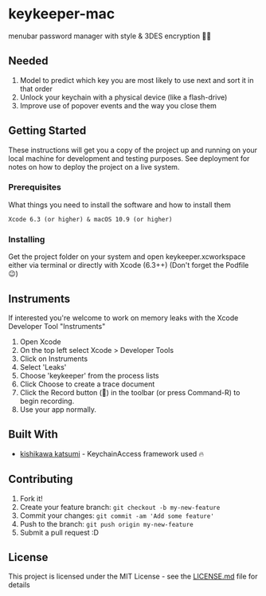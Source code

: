 # keykeeper-mac

menubar password manager with style & 3DES encryption 🔑🔥

## Needed

1. Model to predict which key you are most likely to use next and sort it in that order
2. Unlock your keychain with a physical device (like a flash-drive)
3. Improve use of popover events and the way you close them

## Getting Started

These instructions will get you a copy of the project up and running on your local machine for development and testing purposes. See deployment for notes on how to deploy the project on a live system.

### Prerequisites

What things you need to install the software and how to install them

```
Xcode 6.3 (or higher) & macOS 10.9 (or higher)
```

### Installing

Get the project folder on your system and open keykeeper.xcworkspace either via terminal or directly with Xcode (6.3++)
(Don't forget the Podfile 😉)

## Instruments

If interested you're welcome to work on memory leaks with the Xcode Developer Tool "Instruments"

1. Open Xcode
2. On the top left select Xcode > Developer Tools
3. Click on Instruments
4. Select 'Leaks'
5. Choose 'keykeeper' from the process lists
6. Click Choose to create a trace document
7. Click the Record button (🔴) in the toolbar (or press Command-R) to begin recording.
8. Use your app normally.

## Built With

* [kishikawa katsumi](https://github.com/kishikawakatsumi) - KeychainAccess framework used 🔥

## Contributing

1. Fork it!
2. Create your feature branch: `git checkout -b my-new-feature`
3. Commit your changes: `git commit -am 'Add some feature'`
4. Push to the branch: `git push origin my-new-feature`
5. Submit a pull request :D

## License

This project is licensed under the MIT License - see the [LICENSE.md](LICENSE.md) file for details

